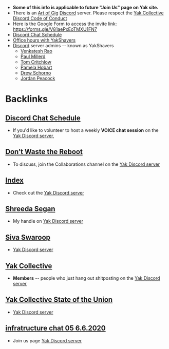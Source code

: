 - __Some of this info is applicable to future "Join Us" page on Yak site.__
- There is an [Art of Gig](<Art of Gig.md>) [Discord](<Discord.md>) server. Please respect the [Yak Collective Discord Code of Conduct](<Yak Collective Discord Code of Conduct.md>)
- Here is the Google Form to access the invite link: https://forms.gle/V81aePxEoTMXU1FN7
- [Discord Chat Schedule](<Discord Chat Schedule.md>)
- [Office hours with YakShavers](<Office hours with YakShavers.md>)
- [Discord](<Discord.md>) server admins -- known as YakShavers
    - [Venkatesh Rao](<Venkatesh Rao.md>)
    - [Paul Millerd](<Paul Millerd.md>)
    - [Tom Critchlow](<Tom Critchlow.md>)
    - [Pamela Hobart](<Pamela Hobart.md>)
    - [Drew Schorno](<Drew Schorno.md>)
    - [Jordan Peacock](<Jordan Peacock.md>)

# Backlinks
## [Discord Chat Schedule](<Discord Chat Schedule.md>)
- If you'd like to volunteer to host a weekly **VOICE chat session** on the [Yak Discord server](<Yak Discord server.md>),

## [Don’t Waste the Reboot](<Don’t Waste the Reboot.md>)
- To discuss, join the Collaborations channel on the [Yak Discord server](<Yak Discord server.md>)

## [Index](<Index.md>)
- Check out the [Yak Discord server](<Yak Discord server.md>)

## [Shreeda Segan](<Shreeda Segan.md>)
- My handle on [Yak Discord server](<Yak Discord server.md>)

## [Siva Swaroop](<Siva Swaroop.md>)
- [Yak Discord server](<Yak Discord server.md>)

## [Yak Collective](<Yak Collective.md>)
- **Members** -- people who just hang out shitposting on the [Yak Discord server](<Yak Discord server.md>),

## [Yak Collective State of the Union](<Yak Collective State of the Union.md>)
- [Yak Discord server](<Yak Discord server.md>)

## [infratructure chat 05 6.6.2020](<infratructure chat 05 6.6.2020.md>)
- Join us page [Yak Discord server](<Yak Discord server.md>)

